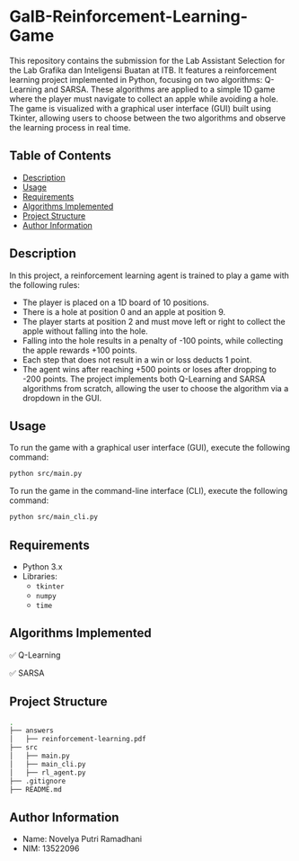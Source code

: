 # GaIB-Reinforcement-Learning-Game

This repository contains the submission for the Lab Assistant Selection for the Lab Grafika dan Inteligensi Buatan at ITB. It features a reinforcement learning project implemented in Python, focusing on two algorithms: Q-Learning and SARSA. These algorithms are applied to a simple 1D game where the player must navigate to collect an apple while avoiding a hole. The game is visualized with a graphical user interface (GUI) built using Tkinter, allowing users to choose between the two algorithms and observe the learning process in real time.

## Table of Contents
- [Description](#description)
- [Usage](#usage)
- [Requirements](#requirements)
- [Algorithms Implemented](#algorithms-implemented)
- [Project Structure](#project-structure)
- [Author Information](#author-information)

## Description

In this project, a reinforcement learning agent is trained to play a game with the following rules:
- The player is placed on a 1D board of 10 positions.
- There is a hole at position 0 and an apple at position 9.
- The player starts at position 2 and must move left or right to collect the apple without falling into the hole.
- Falling into the hole results in a penalty of -100 points, while collecting the apple rewards +100 points.
- Each step that does not result in a win or loss deducts 1 point.
- The agent wins after reaching +500 points or loses after dropping to -200 points.
The project implements both Q-Learning and SARSA algorithms from scratch, allowing the user to choose the algorithm via a dropdown in the GUI.

## Usage
To run the game with a graphical user interface (GUI), execute the following command:
```bash
python src/main.py
```

To run the game in the command-line interface (CLI), execute the following command:
```bash
python src/main_cli.py
```

## Requirements

- Python 3.x
- Libraries:
  - `tkinter`
  - `numpy`
  - `time`

## Algorithms Implemented

✅ Q-Learning

✅ SARSA

## Project Structure
```bash
.
├── answers
│   ├── reinforcement-learning.pdf
├── src
│   ├── main.py
│   ├── main_cli.py
│   ├── rl_agent.py
├── .gitignore
├── README.md
```

## Author Information
- Name: Novelya Putri Ramadhani
- NIM: 13522096